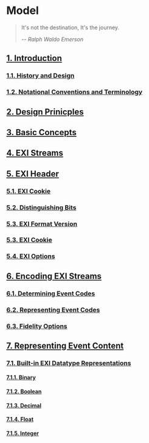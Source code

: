 # Model
> It's not the destination, It's the journey.
>  
> -- <cite>Ralph Waldo Emerson</cite>

## [1. Introduction](001/)
### [1.1. History and Design](001001/)
### [1.2. Notational Conventions and Terminology](001002/)
## [2. Design Prinicples](002/)
## [3. Basic Concepts](003/)
## [4. EXI Streams](004/)
## [5. EXI Header](005/)
### [5.1. EXI Cookie](005001/)
### [5.2. Distinguishing Bits](005002/)
### [5.3. EXI Format Version](005003/)
### [5.3. EXI Cookie](005003/)
### [5.4. EXI Options](005004/)
## [6. Encoding EXI Streams](006/)
### [6.1. Determining Event Codes](006001/)
### [6.2. Representing Event Codes](006002/)
### [6.3. Fidelity Options](006003/)
## [7. Representing Event Content](007/)
### [7.1. Built-in EXI Datatype Representations](007001/)
#### [7.1.1. Binary](007001001/)
#### [7.1.2. Boolean](007001002/)
#### [7.1.3. Decimal](007001003/)
#### [7.1.4. Float](007001004/)
#### [7.1.5. Integer](007001005/)


